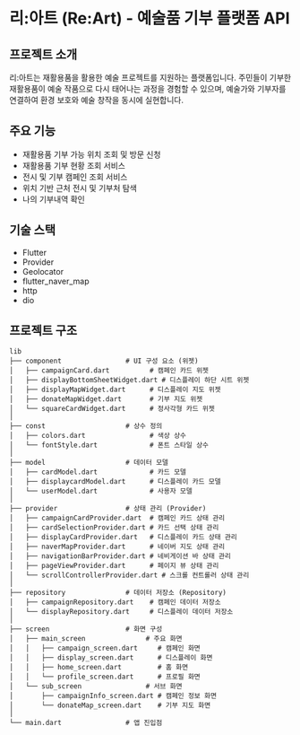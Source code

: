# 리:아트 (Re:Art) - 예술품 기부 플랫폼 API

## 프로젝트 소개

리:아트는 재활용품을 활용한 예술 프로젝트를 지원하는 플랫폼입니다. 주민들이 기부한 재활용품이 예술 작품으로 다시 태어나는 과정을 경험할 수 있으며, 예술가와 기부자를 연결하여 환경 보호와 예술 창작을 동시에 실현합니다.

## 주요 기능

- 재활용품 기부 가능 위치 조회 및 방문 신청
- 재활용품 기부 현황 조회 서비스
- 전시 및 기부 캠페인 조회 서비스
- 위치 기반 근처 전시 및 기부처 탐색
- 나의 기부내역 확인 

## 기술 스택

- Flutter
- Provider
- Geolocator
- flutter_naver_map
- http
- dio

## 프로젝트 구조

```
lib
├── component                # UI 구성 요소 (위젯)
│   ├── campaignCard.dart          # 캠페인 카드 위젯
│   ├── displayBottomSheetWidget.dart # 디스플레이 하단 시트 위젯
│   ├── displayMapWidget.dart      # 디스플레이 지도 위젯
│   ├── donateMapWidget.dart       # 기부 지도 위젯
│   └── squareCardWidget.dart      # 정사각형 카드 위젯
│
├── const                    # 상수 정의
│   ├── colors.dart                # 색상 상수
│   └── fontStyle.dart             # 폰트 스타일 상수
│
├── model                    # 데이터 모델
│   ├── cardModel.dart             # 카드 모델
│   ├── displaycardModel.dart      # 디스플레이 카드 모델
│   └── userModel.dart             # 사용자 모델
│
├── provider                 # 상태 관리 (Provider)
│   ├── campaignCardProvider.dart  # 캠페인 카드 상태 관리
│   ├── cardSelectionProvider.dart # 카드 선택 상태 관리
│   ├── displayCardProvider.dart   # 디스플레이 카드 상태 관리
│   ├── naverMapProvider.dart      # 네이버 지도 상태 관리
│   ├── navigationBarProvider.dart # 네비게이션 바 상태 관리
│   ├── pageViewProvider.dart      # 페이지 뷰 상태 관리
│   └── scrollControllerProvider.dart # 스크롤 컨트롤러 상태 관리
│
├── repository               # 데이터 저장소 (Repository)
│   ├── campaignRepository.dart    # 캠페인 데이터 저장소
│   └── displayRepository.dart     # 디스플레이 데이터 저장소
│
├── screen                   # 화면 구성
│   ├── main_screen               # 주요 화면
│   │   ├── campaign_screen.dart     # 캠페인 화면
│   │   ├── display_screen.dart      # 디스플레이 화면
│   │   ├── home_screen.dart         # 홈 화면
│   │   └── profile_screen.dart      # 프로필 화면
│   └── sub_screen                # 서브 화면
│       ├── campaignInfo_screen.dart # 캠페인 정보 화면
│       └── donateMap_screen.dart    # 기부 지도 화면
│
└── main.dart                # 앱 진입점

```
